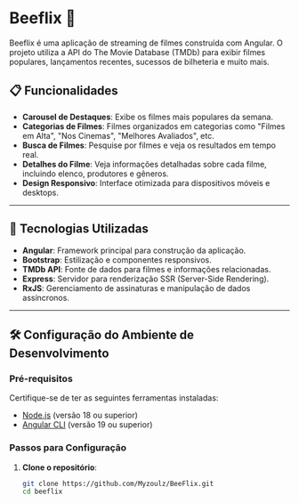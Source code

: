 # Beeflix 🎥

Beeflix é uma aplicação de streaming de filmes construída com Angular. O projeto utiliza a API do The Movie Database (TMDb) para exibir filmes populares, lançamentos recentes, sucessos de bilheteria e muito mais.

## 📋 Funcionalidades

- **Carousel de Destaques**: Exibe os filmes mais populares da semana.
- **Categorias de Filmes**: Filmes organizados em categorias como "Filmes em Alta", "Nos Cinemas", "Melhores Avaliados", etc.
- **Busca de Filmes**: Pesquise por filmes e veja os resultados em tempo real.
- **Detalhes do Filme**: Veja informações detalhadas sobre cada filme, incluindo elenco, produtores e gêneros.
- **Design Responsivo**: Interface otimizada para dispositivos móveis e desktops.

---

## 🚀 Tecnologias Utilizadas

- **Angular**: Framework principal para construção da aplicação.
- **Bootstrap**: Estilização e componentes responsivos.
- **TMDb API**: Fonte de dados para filmes e informações relacionadas.
- **Express**: Servidor para renderização SSR (Server-Side Rendering).
- **RxJS**: Gerenciamento de assinaturas e manipulação de dados assíncronos.

---

## 🛠️ Configuração do Ambiente de Desenvolvimento

### Pré-requisitos

Certifique-se de ter as seguintes ferramentas instaladas:

- [Node.js](https://nodejs.org/) (versão 18 ou superior)
- [Angular CLI](https://angular.io/cli) (versão 19 ou superior)

### Passos para Configuração

1. **Clone o repositório**:
   ```bash
   git clone https://github.com/Myzoulz/BeeFlix.git
   cd beeflix
